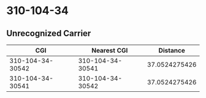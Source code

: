 # 310-104-34
## Unrecognized Carrier


| CGI | Nearest CGI | Distance |
|-----|-------------|----------|
| 310-104-34-30542 | 310-104-34-30541 | 37.0524275426 |
| 310-104-34-30541 | 310-104-34-30542 | 37.0524275426 |
